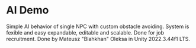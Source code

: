 # AI Demo

Simple AI behavior of single NPC with custom obstacle avoiding. System is fexible and easy expandable, editable and scalable. Done for job recruitment. Done by Mateusz "Blahkhan" Oleksa in Unity 2022.3.44f1 LTS.